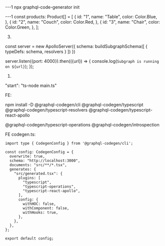 ---1
npx graphql-code-generator init


---1
const products: Product[] = [
  {
    id: "1",
    name: "Table",
    color: Color.Blue,
  },
  {
    id: "2",
    name: "Couch",
    color: Color.Red,
  },
  {
    id: "3",
    name: "Chair",
    color: Color.Green,
  },
];

3. 
const server = new ApolloServer({
  schema: buildSubgraphSchema([
    {
      typeDefs: schema,
      resolvers
    }
  ])
})


server.listen({port: 4000}).then(({url}) => {
  console.log(`Subgraph is running on ${url}`);
});



1. 
"start": "ts-node main.ts"



FE:

npm install -D @graphql-codegen/cli @graphql-codegen/typescript @graphql-codegen/typescript-resolvers @graphql-codegen/typescript-react-apollo 

@graphql-codegen/typescript-operations @graphql-codegen/introspection


FE codegen.ts:

```
import type { CodegenConfig } from '@graphql-codegen/cli';

const config: CodegenConfig = {
  overwrite: true,
  schema: "http://localhost:3000",
  documents: "src/**/*.tsx",
  generates: {
    "src/generated.tsx": {
      plugins: [
        "typescript",
        "typescript-operations",
        "typescript-react-apollo",
      ],
      config: {
        withHOC: false,
        withComponent: false,
        withHooks: true,
      },
    },
  },
};

export default config;
```
